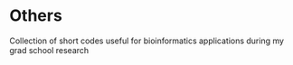 # Others
Collection of short codes useful for bioinformatics applications during my grad school research
